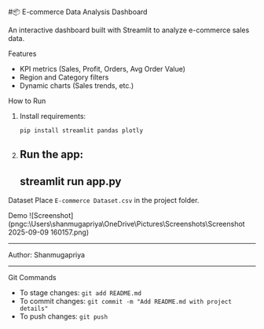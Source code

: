 #📦 E-commerce Data Analysis Dashboard

An interactive dashboard built with Streamlit to analyze e-commerce sales data.

 Features
- KPI metrics (Sales, Profit, Orders, Avg Order Value)
- Region and Category filters
- Dynamic charts (Sales trends, etc.)

 How to Run
1. Install requirements:
   ```
   pip install streamlit pandas plotly
   ```
2. Run the app:
   ---
   streamlit run app.py
   ---

Dataset
Place `E-commerce Dataset.csv` in the project folder.

Demo
![Screenshot](pngc:\Users\shanmugapriya\OneDrive\Pictures\Screenshots\Screenshot 2025-09-09 160157.png)

---

Author: Shanmugapriya

---

 Git Commands
- To stage changes: `git add README.md`
- To commit changes: `git commit -m "Add README.md with project details"`
- To push changes: `git push`
